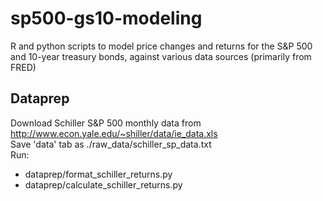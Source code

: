 # sp500-gs10-modeling
R and python scripts to model price changes and returns for the S&P 500 and 10-year treasury bonds, against various data sources (primarily from FRED)

## Dataprep
Download Schiller S&P 500 monthly data from http://www.econ.yale.edu/~shiller/data/ie_data.xls  
Save 'data' tab as ./raw_data/schiller_sp_data.txt  
Run:  
* dataprep/format_schiller_returns.py
* dataprep/calculate_schiller_returns.py

